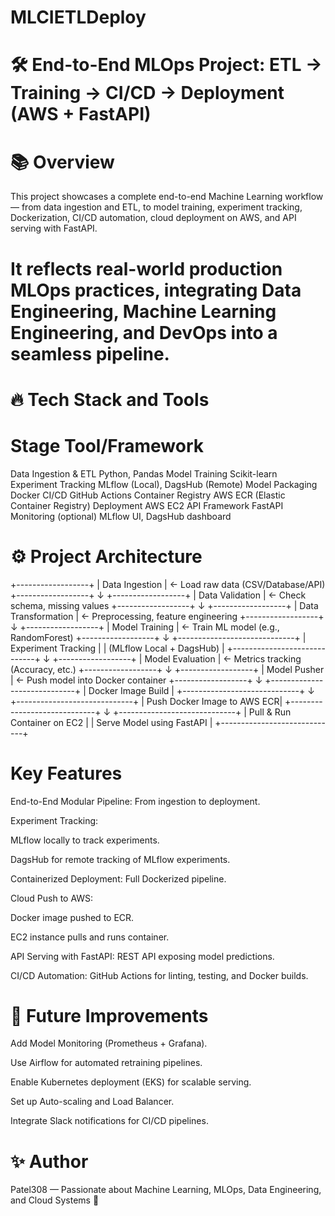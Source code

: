 # MLCIETLDeploy 
# 🛠️ End-to-End MLOps Project: ETL → Training → CI/CD → Deployment (AWS + FastAPI)
# 📚 Overview
This project showcases a complete end-to-end Machine Learning workflow — from data ingestion and ETL, to model training, experiment tracking, Dockerization, CI/CD automation, cloud deployment on AWS, and API serving with FastAPI.

# It reflects real-world production MLOps practices, integrating Data Engineering, Machine Learning Engineering, and DevOps into a seamless pipeline.

# 🔥 Tech Stack and Tools

# Stage      	                      Tool/Framework
Data Ingestion & ETL            	Python, Pandas
Model Training	                  Scikit-learn
Experiment Tracking	              MLflow (Local), DagsHub (Remote)
Model Packaging                 	Docker
CI/CD                           	GitHub Actions
Container Registry              	AWS ECR (Elastic Container Registry)
Deployment	                      AWS EC2
API Framework                   	FastAPI
Monitoring (optional)             MLflow UI, DagsHub dashboard


# ⚙️ Project Architecture
+------------------+
|  Data Ingestion   |  <- Load raw data (CSV/Database/API)
+------------------+
          ↓
+------------------+
| Data Validation   |  <- Check schema, missing values
+------------------+
          ↓
+------------------+
| Data Transformation | <- Preprocessing, feature engineering
+------------------+
          ↓
+------------------+
| Model Training   |  <- Train ML model (e.g., RandomForest)
+------------------+
          ↓
+-----------------------------+
| Experiment Tracking         |
| (MLflow Local + DagsHub)     |
+-----------------------------+
          ↓
+------------------+
| Model Evaluation  | <- Metrics tracking (Accuracy, etc.)
+------------------+
          ↓
+------------------+
| Model Pusher     | <- Push model into Docker container
+------------------+
          ↓
+-----------------------------+
| Docker Image Build          |
+-----------------------------+
          ↓
+-----------------------------+
| Push Docker Image to AWS ECR|
+-----------------------------+
          ↓
+-----------------------------+
| Pull & Run Container on EC2 |
| Serve Model using FastAPI   |
+-----------------------------+


# Key Features
End-to-End Modular Pipeline: From ingestion to deployment.

Experiment Tracking:

MLflow locally to track experiments.

DagsHub for remote tracking of MLflow experiments.

Containerized Deployment: Full Dockerized pipeline.

Cloud Push to AWS:

Docker image pushed to ECR.

EC2 instance pulls and runs container.

API Serving with FastAPI: REST API exposing model predictions.

CI/CD Automation: GitHub Actions for linting, testing, and Docker builds.


# 🧠 Future Improvements
Add Model Monitoring (Prometheus + Grafana).

Use Airflow for automated retraining pipelines.

Enable Kubernetes deployment (EKS) for scalable serving.

Set up Auto-scaling and Load Balancer.

Integrate Slack notifications for CI/CD pipelines.

# ✨ Author
Patel308 — Passionate about Machine Learning, MLOps, Data Engineering, and Cloud Systems 🚀

